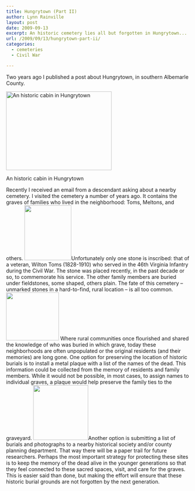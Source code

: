 ```yaml
---
title: Hungrytown (Part II)
author: Lynn Rainville
layout: post
date: 2009-09-13
excerpt: An historic cemetery lies all but forgotten in Hungrytown...
url: /2009/09/13/hungrytown-part-ii/
categories:
  - cemeteries
  - Civil War

---
```

Two years ago I published a post about Hungrytown, in southern Albemarle County.

<div id="attachment_286" class="wp-caption aligncenter" style="width: 298px">
  <a href="http://www.locohistory.org/blog/albemarle/wp-content/uploads/2009/09/hungrytownhouse.jpg"><img class="size-medium wp-image-286" title="HungrytownCabin" src="http://www.locohistory.org/blog/albemarle/wp-content/uploads/2009/09/hungrytownhouse.jpg" alt="An historic cabin in Hungrytown" width="288" height="215" /></a>
  
  <p class="wp-caption-text">
    An historic cabin in Hungrytown
  </p>
</div>

Recently I received an email from a descendant asking about a nearby cemetery. I visited the cemetery a number of years ago. It contains the graves of families who lived in the neighborhood: Toms, Meltons, and others. [<img class="aligncenter size-thumbnail wp-image-287" title="hungrytowncem4" src="http://www.locohistory.org/blog/albemarle/wp-content/uploads/2009/09/hungrytowncem4-128x150.jpg" alt="" width="128" height="150" />][1]Unfortunately only one stone is inscribed: that of a veteran, Wilton Toms (1828-1910) who served in the 46th Virginia Infantry during the Civil War. The stone was placed recently, in the past decade or so, to commemorate his service. The other family members are buried under fieldstones, some shaped, others plain. The fate of this cemetery &#8211; unmarked stones in a hard-to-find, rural location &#8211; is all too common. [<img class="alignnone size-thumbnail wp-image-288" title="hungrytowncem3" src="http://www.locohistory.org/blog/albemarle/wp-content/uploads/2009/09/hungrytowncem3.jpg" alt="" width="144" height="131" />][2] Where rural communities once flourished and shared the knowledge of who was buried in which grave, today these neighborhoods are often unpopulated or the original residents (and their memories) are long gone. One option for preserving the location of historic burials is to install a metal plaque with a list of the names of the dead. This information could be collected from the memory of residents and family members. While it would not be possible, in most cases, to assign names to individual graves, a plaque would help preserve the family ties to the graveyard. [<img class="aligncenter size-thumbnail wp-image-289" title="hungrytowncem1" src="http://www.locohistory.org/blog/albemarle/wp-content/uploads/2009/09/hungrytowncem1-150x150.jpg" alt="" width="150" height="150" />][3]Another option is submitting a list of burials and photographs to a nearby historical society and/or county planning department. That way there will be a paper trail for future researchers. Perhaps the most important strategy for protecting these sites is to keep the memory of the dead alive in the younger generations so that they feel connected to these sacred spaces, visit, and care for the graves. This is easier said than done, but making the effort will ensure that these historic burial grounds are not forgotten by the next generation.

 [1]: http://www.locohistory.org/blog/albemarle/wp-content/uploads/2009/09/hungrytowncem4.jpg
 [2]: http://www.locohistory.org/blog/albemarle/wp-content/uploads/2009/09/hungrytowncem3.jpg
 [3]: http://www.locohistory.org/blog/albemarle/wp-content/uploads/2009/09/hungrytowncem1